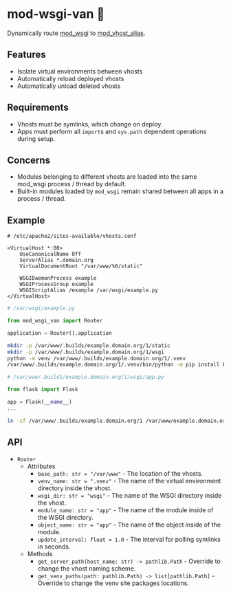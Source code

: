 # mod-wsgi-van 🚐

Dynamically route [mod_wsgi][0] to [mod_vhost_alias][1].

[0]: https://modwsgi.readthedocs.io/en/latest/
[1]: https://httpd.apache.org/docs/2.4/mod/mod_vhost_alias.html"

## Features

- Isolate virtual environments between vhosts
- Automatically reload deployed vhosts
- Automatically unload deleted vhosts

## Requirements

- Vhosts must be symlinks, which change on deploy.
- Apps must perform all `import`s and `sys.path` dependent operations during setup.

## Concerns

- Modules belonging to different vhosts are loaded into the same mod_wsgi process / thread by default.
- Built-in modules loaded by `mod_wsgi` remain shared between all apps in a process / thread.

## Example

```apacheconf
# /etc/apache2/sites-available/vhosts.conf

<VirtualHost *:80>
    UseCanonicalName Off
    ServerAlias *.domain.org
    VirtualDocumentRoot "/var/www/%0/static"

    WSGIDaemonProcess example
    WSGIProcessGroup example
    WSGIScriptAlias /example /var/wsgi/example.py
</VirtualHost>
```

```py
# /var/wsgi/example.py

from mod_wsgi_van import Router

application = Router().application
```

```sh
mkdir -p /var/www/.builds/example.domain.org/1/static
mkdir -p /var/www/.builds/example.domain.org/1/wsgi
python -m venv /var/www/.builds/example.domain.org/1/.venv
/var/www/.builds/example.domain.org/1/.venv/bin/python -m pip install Flask
```

```py
# /var/www/.builds/example.domain.org/1/wsgi/app.py

from flask import Flask

app = Flask(__name__)
...
```

```sh
ln -sf /var/www/.builds/example.domain.org/1 /var/www/example.domain.org
```

## API

- `Router`
  - Attributes
    - `base_path: str = "/var/www"` - The location of the vhosts.
    - `venv_name: str = ".venv"` - The name of the virtual environment directory inside the vhost.
    - `wsgi_dir: str = "wsgi"` - The name of the WSGI directory inside the vhost.
    - `module_name: str = "app"` - The name of the module inside of the WSGI directory.
    - `object_name: str = "app"` - The name of the object inside of the module.
    - `update_interval: float = 1.0` - The interval for polling symlinks in seconds.
  - Methods
    - `get_server_path(host_name: str) -> pathlib.Path` - Override to change the vhost naming scheme.
    - `get_venv_paths(path: pathlib.Path) -> list[pathlib.Path]` - Override to change the venv site packages locations.
